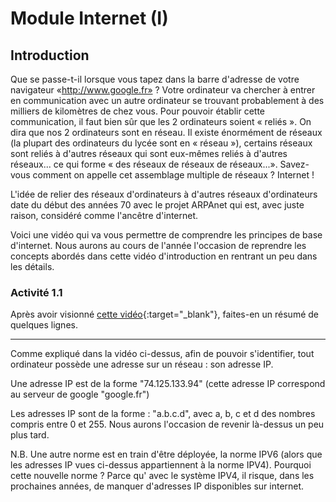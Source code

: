 # Module Internet (I)
## Introduction

Que se passe-t-il lorsque vous tapez dans la barre d'adresse de votre navigateur «http://www.google.fr» ? Votre ordinateur va chercher à entrer en communication avec un autre ordinateur se trouvant probablement à des milliers de kilomètres de chez vous. Pour pouvoir établir cette communication, il faut bien sûr que les 2 ordinateurs soient « reliés ». On dira que nos 2 ordinateurs sont en réseau. Il existe énormément de réseaux (la plupart des ordinateurs du lycée sont en « réseau »), certains réseaux sont reliés à d'autres réseaux qui sont eux-mêmes reliés à d'autres réseaux... ce qui forme « des réseaux de réseaux de réseaux...». Savez-vous comment on appelle cet assemblage multiple de réseaux ? Internet !

L'idée de relier des réseaux d'ordinateurs à d'autres réseaux d'ordinateurs date du début des années 70 avec le projet ARPAnet qui est, avec juste raison, considéré comme l'ancêtre d'internet.

Voici une vidéo qui va vous permettre de comprendre les principes de base d'internet. Nous aurons au cours de l'année l'occasion de reprendre les concepts abordés dans cette vidéo d'introduction en rentrant un peu dans les détails.

### Activité 1.1
Après avoir visionné [cette vidéo](https://www.youtube.com/watch?v=9UMvyfT4V_Y){:target="_blank"}, faites-en un résumé de quelques lignes.
***

Comme expliqué dans la vidéo ci-dessus, afin de pouvoir s'identifier, tout ordinateur possède une adresse sur un réseau : son adresse IP.

Une adresse IP est de la forme "74.125.133.94" (cette adresse IP correspond au serveur de google "google.fr")

Les adresses IP sont de la forme : "a.b.c.d", avec a, b, c et d des nombres compris entre 0 et 255. Nous aurons l'occasion de revenir là-dessus un peu plus tard.

N.B. Une autre norme est en train d'être déployée, la norme IPV6 (alors que les adresses IP vues ci-dessus appartiennent à la norme IPV4). Pourquoi cette nouvelle norme ? Parce qu' avec le système IPV4, il risque, dans les prochaines années, de manquer d'adresses IP disponibles sur internet.

